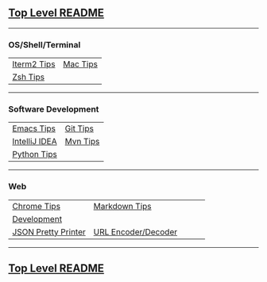 ## [Top Level README](https://github.com/sethfuller/tips)

_______________________

### OS/Shell/Terminal

|  |  |
|--|--|
| [Iterm2 Tips](https://github.com/sethfuller/tips/blob/main/tech_tips/Os_Shell_Terminal/iTerm2_tips.md)| [Mac Tips](https://github.com/sethfuller/tips/blob/main/tech_tips/Os_Shell_Terminal/mac_tips.md)|
| [Zsh Tips](https://github.com/sethfuller/tips/blob/main/tech_tips/Os_Shell_Terminal/zsh_tips.md)||

_______________________

### Software Development

|  |  |
|--|--|
| [Emacs Tips](https://github.com/sethfuller/tips/blob/main/tech_tips/Software_Development/emacs_tips.md)| [Git Tips](https://github.com/sethfuller/tips/blob/main/tech_tips/Software_Development/git_tips.md)|
| [IntelliJ IDEA](https://github.com/sethfuller/tips/blob/main/tech_tips/Software_Development/intellij_idea_tips.md)| [Mvn Tips](https://github.com/sethfuller/tips/blob/main/tech_tips/Software_Development/mvn_tips.md)|
| [Python Tips](https://github.com/sethfuller/tips/blob/main/tech_tips/Software_Development/python_tips.md)||

_______________________

### Web

|                                                                                          |                                                                                              |   |   |   |
|------------------------------------------------------------------------------------------|----------------------------------------------------------------------------------------------|---|---|---|
| [Chrome Tips](https://github.com/sethfuller/tips/blob/main/tech_tips/Web/chrome_tips.md) | [Markdown Tips](https://github.com/sethfuller/tips/blob/main/tech_tips/Web/markdown_tips.md) |   |   |   |
| [Development](https://github.com/sethfuller/tips/blob/main/tech_tips/Web/development.md) |                                                                                              |   |   |   |
| [JSON Pretty Printer](https://jsonformatter.org/json-pretty-print)                       | [URL Encoder/Decoder](https://meyerweb.com/eric/tools/dencoder/)                             |   |   |   |
_______________________

## [Top Level README](https://github.com/sethfuller/tips)
